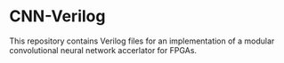 # CNN-Verilog
This repository contains Verilog files for an implementation of a modular convolutional neural network accerlator for FPGAs.

